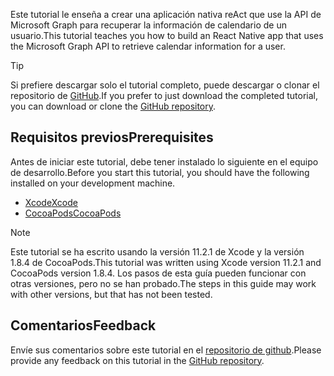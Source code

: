 <!-- markdownlint-disable MD002 MD041 -->

<span data-ttu-id="4ce1e-101">Este tutorial le enseña a crear una aplicación nativa reAct que use la API de Microsoft Graph para recuperar la información de calendario de un usuario.</span><span class="sxs-lookup"><span data-stu-id="4ce1e-101">This tutorial teaches you how to build an React Native app that uses the Microsoft Graph API to retrieve calendar information for a user.</span></span>

> [!TIP]
> <span data-ttu-id="4ce1e-102">Si prefiere descargar solo el tutorial completo, puede descargar o clonar el repositorio de [GitHub](https://github.com/microsoftgraph/msgraph-training-ios-objectivec).</span><span class="sxs-lookup"><span data-stu-id="4ce1e-102">If you prefer to just download the completed tutorial, you can download or clone the [GitHub repository](https://github.com/microsoftgraph/msgraph-training-ios-objectivec).</span></span>

## <a name="prerequisites"></a><span data-ttu-id="4ce1e-103">Requisitos previos</span><span class="sxs-lookup"><span data-stu-id="4ce1e-103">Prerequisites</span></span>

<span data-ttu-id="4ce1e-104">Antes de iniciar este tutorial, debe tener instalado lo siguiente en el equipo de desarrollo.</span><span class="sxs-lookup"><span data-stu-id="4ce1e-104">Before you start this tutorial, you should have the following installed on your development machine.</span></span>

- [<span data-ttu-id="4ce1e-105">Xcode</span><span class="sxs-lookup"><span data-stu-id="4ce1e-105">Xcode</span></span>](https://developer.apple.com/xcode/)
- [<span data-ttu-id="4ce1e-106">CocoaPods</span><span class="sxs-lookup"><span data-stu-id="4ce1e-106">CocoaPods</span></span>](https://cocoapods.org)

> [!NOTE]
> <span data-ttu-id="4ce1e-107">Este tutorial se ha escrito usando la versión 11.2.1 de Xcode y la versión 1.8.4 de CocoaPods.</span><span class="sxs-lookup"><span data-stu-id="4ce1e-107">This tutorial was written using Xcode version 11.2.1 and CocoaPods version 1.8.4.</span></span> <span data-ttu-id="4ce1e-108">Los pasos de esta guía pueden funcionar con otras versiones, pero no se han probado.</span><span class="sxs-lookup"><span data-stu-id="4ce1e-108">The steps in this guide may work with other versions, but that has not been tested.</span></span>

## <a name="feedback"></a><span data-ttu-id="4ce1e-109">Comentarios</span><span class="sxs-lookup"><span data-stu-id="4ce1e-109">Feedback</span></span>

<span data-ttu-id="4ce1e-110">Envíe sus comentarios sobre este tutorial en el [repositorio de github](https://github.com/microsoftgraph/msgraph-training-ios-objectivec).</span><span class="sxs-lookup"><span data-stu-id="4ce1e-110">Please provide any feedback on this tutorial in the [GitHub repository](https://github.com/microsoftgraph/msgraph-training-ios-objectivec).</span></span>
